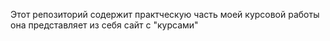 Этот репозиторий содержит практческую часть моей курсовой работы 
она представляет из себя сайт с "курсами"
